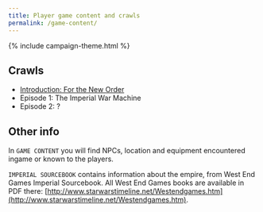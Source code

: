 ```yaml
---
title: Player game content and crawls
permalink: /game-content/
---
```


{% include campaign-theme.html %}

## Crawls

-   [Introduction: For the New Order](https://crawls.rpg.solutions/crawls/play/oUlK6AfnKncllH0uF5zoP6l7vEm1/3NypMPQHcARdXuTIS44s)
-   Episode 1: The Imperial War Machine <!-- [Episode 1: The Imperial War Machine](https://crawls.rpg.solutions/crawls/play/oUlK6AfnKncllH0uF5zoP6l7vEm1/6gGIibqnFUtcHIBHnUJ7) -->
-   Episode 2: ?

## Other info

In `GAME CONTENT` you will find NPCs, location and equipment encountered ingame or known to the players.

`IMPERIAL SOURCEBOOK` contains information about the empire, from West End Games Imperial Sourcebook.
All West End Games books are available in PDF there: [http://www.starwarstimeline.net/Westendgames.htm](http://www.starwarstimeline.net/Westendgames.htm).
